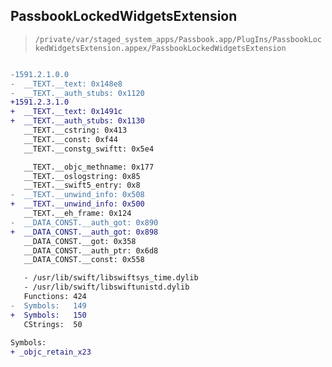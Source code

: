 ## PassbookLockedWidgetsExtension

> `/private/var/staged_system_apps/Passbook.app/PlugIns/PassbookLockedWidgetsExtension.appex/PassbookLockedWidgetsExtension`

```diff

-1591.2.1.0.0
-  __TEXT.__text: 0x148e8
-  __TEXT.__auth_stubs: 0x1120
+1591.2.3.1.0
+  __TEXT.__text: 0x1491c
+  __TEXT.__auth_stubs: 0x1130
   __TEXT.__cstring: 0x413
   __TEXT.__const: 0xf44
   __TEXT.__constg_swiftt: 0x5e4

   __TEXT.__objc_methname: 0x177
   __TEXT.__oslogstring: 0x85
   __TEXT.__swift5_entry: 0x8
-  __TEXT.__unwind_info: 0x508
+  __TEXT.__unwind_info: 0x500
   __TEXT.__eh_frame: 0x124
-  __DATA_CONST.__auth_got: 0x890
+  __DATA_CONST.__auth_got: 0x898
   __DATA_CONST.__got: 0x358
   __DATA_CONST.__auth_ptr: 0x6d8
   __DATA_CONST.__const: 0x558

   - /usr/lib/swift/libswiftsys_time.dylib
   - /usr/lib/swift/libswiftunistd.dylib
   Functions: 424
-  Symbols:   149
+  Symbols:   150
   CStrings:  50
 
Symbols:
+ _objc_retain_x23

```
